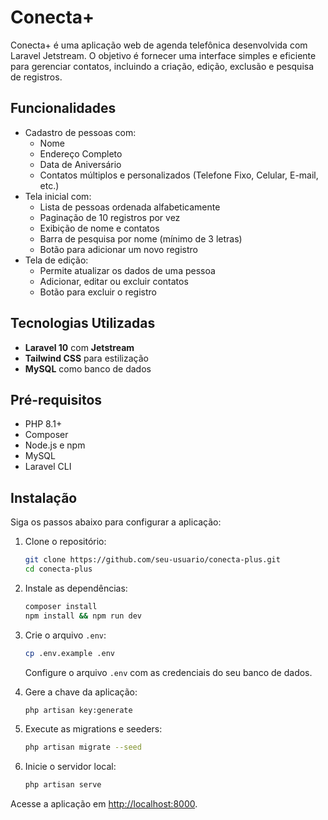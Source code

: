 # Conecta+

Conecta+ é uma aplicação web de agenda telefônica desenvolvida com Laravel Jetstream. O objetivo é fornecer uma interface simples e eficiente para gerenciar contatos, incluindo a criação, edição, exclusão e pesquisa de registros.

## Funcionalidades

- Cadastro de pessoas com:
  - Nome
  - Endereço Completo
  - Data de Aniversário
  - Contatos múltiplos e personalizados (Telefone Fixo, Celular, E-mail, etc.)
- Tela inicial com:
  - Lista de pessoas ordenada alfabeticamente
  - Paginação de 10 registros por vez
  - Exibição de nome e contatos
  - Barra de pesquisa por nome (mínimo de 3 letras)
  - Botão para adicionar um novo registro
- Tela de edição:
  - Permite atualizar os dados de uma pessoa
  - Adicionar, editar ou excluir contatos
  - Botão para excluir o registro

## Tecnologias Utilizadas

- **Laravel 10** com **Jetstream**
- **Tailwind CSS** para estilização
- **MySQL** como banco de dados

## Pré-requisitos

- PHP 8.1+
- Composer
- Node.js e npm
- MySQL
- Laravel CLI

## Instalação

Siga os passos abaixo para configurar a aplicação:

1. Clone o repositório:
   ```bash
   git clone https://github.com/seu-usuario/conecta-plus.git
   cd conecta-plus
   ```

2. Instale as dependências:
   ```bash
   composer install
   npm install && npm run dev
   ```

3. Crie o arquivo `.env`:
   ```bash
   cp .env.example .env
   ```
   Configure o arquivo `.env` com as credenciais do seu banco de dados.

4. Gere a chave da aplicação:
   ```bash
   php artisan key:generate
   ```

5. Execute as migrations e seeders:
   ```bash
   php artisan migrate --seed
   ```

6. Inicie o servidor local:
   ```bash
   php artisan serve
   ```

Acesse a aplicação em [http://localhost:8000](http://localhost:8000).
